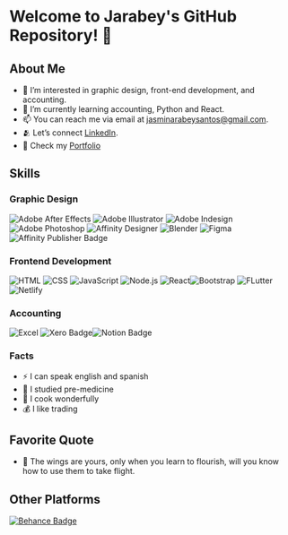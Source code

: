 # Welcome to Jarabey's GitHub Repository! 👋

## About Me
- 👀 I’m interested in graphic design, front-end development, and accounting.
- 🌱 I’m currently learning accounting, Python and React.
- 📫 You can reach me via email at jasminarabeysantos@gmail.com.
- 🫂 Let’s connect [LinkedIn](https://www.linkedin.com/in/jasmin-santos-70b343324).
- 🌼 Check my [Portfolio](https://portfoliojasmin.netlify.app/)


## Skills

### Graphic Design
![Adobe After Effects](https://img.shields.io/badge/Adobe%20after%20affects-CF96FD?style=for-the-badge&logo=Adobe%20after%20effects&logoColor=393665
	) ![Adobe Illustrator](https://img.shields.io/badge/Adobe%20Illustrator-FF9A00?style=for-the-badge&logo=adobe%20illustrator&logoColor=white) ![Adobe Indesign](https://img.shields.io/badge/Adobe%20InDesign-FF3366?style=for-the-badge&logo=Adobe%20InDesign&logoColor=white) ![Adobe Photoshop](https://img.shields.io/badge/Adobe%20Photoshop-31A8FF?style=for-the-badge&logo=Adobe%20Photoshop&logoColor=black) ![Affinity Designer](https://img.shields.io/badge/affinitydesginer-%231B72BE.svg?style=for-the-badge&logo=affinity-designer&logoColor=white) ![Blender](https://img.shields.io/badge/blender-%23F5792A.svg?style=for-the-badge&logo=blender&logoColor=white) ![Figma](https://img.shields.io/badge/Figma-F24E1E?style=for-the-badge&logo=figma&logoColor=white)![Affinity Publisher Badge](https://img.shields.io/badge/Affinity%20Publisher-891B26?logo=affinitypublisher&logoColor=fff&style=for-the-badge)

### Frontend Development
![HTML](https://img.shields.io/badge/HTML5-E34F26?style=for-the-badge&logo=html5&logoColor=white) ![CSS](https://img.shields.io/badge/CSS-239120?&style=for-the-badge&logo=css3&logoColor=white) ![JavaScript](https://img.shields.io/badge/JavaScript-F7DF1E?style=for-the-badge&logo=javascript&logoColor=black) ![Node.js](https://img.shields.io/badge/Node.js-43853D?style=for-the-badge&logo=node.js&logoColor=white) ![React](https://img.shields.io/badge/React-20232A?style=for-the-badge&logo=react&logoColor=61DAFB)![Bootstrap](https://img.shields.io/badge/Bootstrap-563D7C?style=for-the-badge&logo=bootstrap&logoColor=white) ![FLutter](https://img.shields.io/badge/Flutter-02569B?style=for-the-badge&logo=flutter&logoColor=white) ![Netlify](https://img.shields.io/badge/Netlify-00C7B7?style=for-the-badge&logo=netlify&logoColor=white)

### Accounting
![Excel](https://img.shields.io/badge/Microsoft_Excel-217346?style=for-the-badge&logo=microsoft-excel&logoColor=white) ![Xero Badge](https://img.shields.io/badge/Xero-13B5EA?logo=xero&logoColor=fff&style=for-the-badge)![Notion Badge](https://img.shields.io/badge/Notion-000?logo=notion&logoColor=fff&style=for-the-badge) <a href='https://github.com/shivamkapasia0' target="_blank"><img alt='' src='https://img.shields.io/badge/Bookkeeping-100000?style=for-the-badge&logo=&logoColor=white&labelColor=C70A0A&color=A256FF'/></a>

### Facts
- ⚡ I can speak english and spanish
- 💉 I studied pre-medicine
- 🥑 I cook wonderfully
- 💰 I like trading 

## Favorite Quote
- 🦋 The wings are yours, only when you learn to flourish, will you know how to use them to take flight.

## Other Platforms

[![Behance Badge](https://img.shields.io/badge/Behance-1769FF?logo=behance&logoColor=fff&style=for-the-badge)](https://www.behance.net/jasminsantos2)
